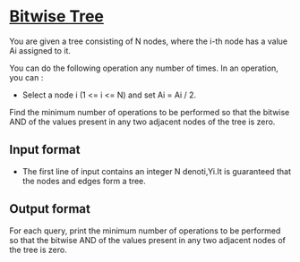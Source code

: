# [Bitwise Tree][link]

You are given a tree consisting of N nodes, where the i-th node has a value Ai assigned to it.

You can do the following operation any number of times. In an operation, you can :

- Select a node i (1 <= i <= N) and set Ai = Ai / 2.

Find the minimum number of operations to be performed so that the bitwise AND of the values present in any two adjacent nodes of the tree is zero.

## Input format

- The first line of input contains an integer N denoti,Yi.It is guaranteed that the nodes and edges form a tree.

## Output format

For each query, print the minimum number of operations to be performed so that the bitwise AND of the values present in any two adjacent nodes of the tree is zero.

[link]: https://www.hackerearth.com/practice/algorithms/graphs/depth-first-search/practice-problems/algorithm/bitwise-tree-2b943800/
